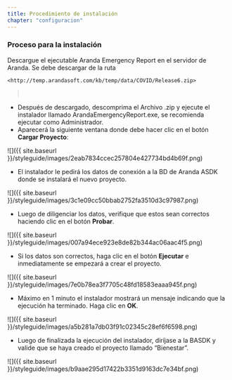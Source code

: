 ```yaml
---
title: Procedimiento de instalación
chapter: "configuracion"
---
```


### Proceso para la instalación

Descargue el ejecutable Aranda Emergency Report en el servidor de Aranda.
Se debe descargar de la ruta

    <http://temp.arandasoft.com/kb/temp/data/COVID/Release6.zip>  
>    

- Después de descargado, descomprima el Archivo .zip y ejecute el instalador llamado ArandaEmergencyReport.exe, se recomienda ejecutar como Administrador. 
 
- Aparecerá la siguiente ventana donde debe hacer clic en el botón **Cargar Proyecto**:

![]({{ site.baseurl }}/styleguide/images/2eab7834ccec257804e427734bd4b69f.png)

- El instalador le pedirá los datos de conexión a la BD de Aranda ASDK donde se instalará el nuevo proyecto. 

![]({{ site.baseurl }}/styleguide/images/3c1e09cc50bbab2752fa3510d3c97987.png)

- Luego de diligenciar los datos, verifique que estos sean correctos haciendo clic en el botón **Probar**. 

![]({{ site.baseurl }}/styleguide/images/007a94ece923e8de82b344ac06aac4f5.png)

- Si los datos son correctos, haga clic en el botón **Ejecutar** e inmediatamente se empezará a crear el proyecto.

![]({{ site.baseurl }}/styleguide/images/7e0b78ea3f7705c48fd18583eaaa945f.png)

- Máximo en 1 minuto el instalador mostrará un mensaje indicando que la ejecución ha terminado. Haga clic en **OK**. 

![]({{ site.baseurl }}/styleguide/images/a5b281a7db03f91c02345c28ef6f6598.png)

- Luego de finalizada la ejecución del instalador, diríjase a la BASDK y valide que se haya creado el proyecto llamado “Bienestar”.

![]({{ site.baseurl }}/styleguide/images/b9aae295d17422b3351d9163dc7e34bf.png)
